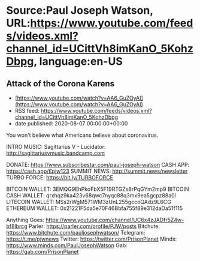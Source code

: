 # Source:Paul Joseph Watson, URL:https://www.youtube.com/feeds/videos.xml?channel_id=UCittVh8imKanO_5KohzDbpg, language:en-US

## Attack of the Corona Karens
 - [https://www.youtube.com/watch?v=AA6_GuZOyAI](https://www.youtube.com/watch?v=AA6_GuZOyAI)
 - RSS feed: https://www.youtube.com/feeds/videos.xml?channel_id=UCittVh8imKanO_5KohzDbpg
 - date published: 2020-08-07 00:00:00+00:00

You won't believe what Americans believe about coronavirus.

INTRO MUSIC: Sagittarius V - Lucidator: http://sagittariusvmusic.bandcamp.com

DONATE: https://www.subscribestar.com/paul-joseph-watson
CASH APP: https://cash.app/£pjw123
SUMMIT NEWS: http://summit.news/newsletter
TURBO FORCE: https://bit.ly/TURBOFORCE

BITCOIN WALLET: 3EMQG9EhPkoFbX5F19RTGZs8rPqGYm2mp9
BITCOIN CASH WALLET: qrxhqz9ka423v68qwc7nyqc88q3mx9ea5gcpz88a0l
LITECOIN WALLET: MSs2rWgM571WM3zUnL255gccoQAdz9L6CG
ETHEREUM WALLET: 0x21221F5da5e70F46Bbfa755f89e312daDa51f115

Anything Goes: https://www.youtube.com/channel/UC6x4zJADfr5Z4w-bf8lbrcg
Parler: https://parler.com/profile/PJW/posts
Bitchute: https://www.bitchute.com/pauljosephwatson/
Telegram: https://t.me/pjwnews
Twitter: https://twitter.com/PrisonPlanet
Minds: https://www.minds.com/PaulJosephWatson
Gab: https://gab.com/PrisonPlanet

